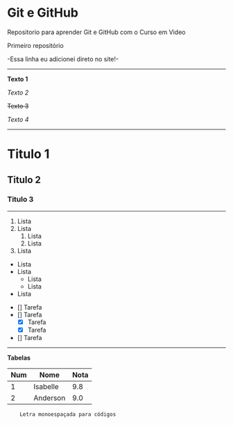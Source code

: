 # Git e GitHub
 Repositorio para aprender Git e GitHub com o Curso em Video
 
 Primeiro repositório
 
 -Essa linha eu adicionei direto no site!-

 ---

**Texto 1**

*Texto 2*

~~Texto 3~~

_*Texto 4*_

***

# Titulo 1

## Titulo 2

### Titulo 3

---

1. Lista 
1. Lista 
   1. Lista 
   1. Lista 
1. Lista

* Lista 
* Lista
   * Lista
   * Lista
* Lista

- [] Tarefa
- [] Tarefa
   - [x] Tarefa
   - [x] Tarefa
- [] Tarefa

***

**Tabelas**

Num | Nome | Nota
---|---|---
1 | Isabelle | 9.8
2 | Anderson | 9.0

```
    Letra monoespaçada para códigos
```

